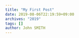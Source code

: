 ```yaml
---
title: "My First Post"
date: 2019-08-06T22:19:59+09:00
archives: "2019"
tags: []
author: John SMITH
---
```

